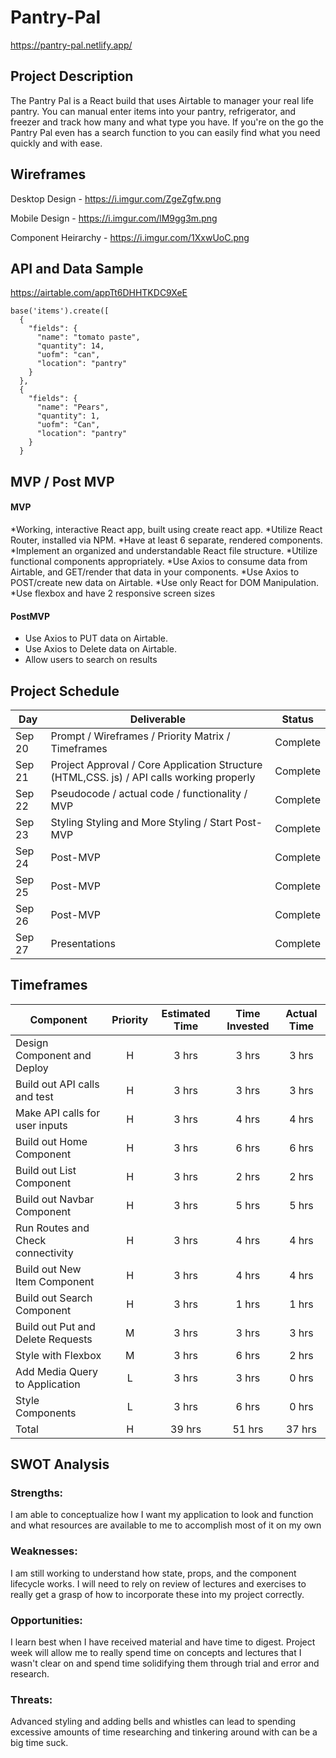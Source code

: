 # Pantry-Pal

https://pantry-pal.netlify.app/

## Project Description

The Pantry Pal is a React build that uses Airtable to manager your real life pantry.  You can manual enter items into your pantry, refrigerator, and freezer and track how many and what type you have.  If you're on the go the Pantry Pal even has a search function to you can easily find what you need quickly and with ease.

## Wireframes

Desktop Design - https://i.imgur.com/ZgeZgfw.png

Mobile Design - https://i.imgur.com/lM9gg3m.png

Component Heirarchy - https://i.imgur.com/1XxwUoC.png

## API and Data Sample

https://airtable.com/appTt6DHHTKDC9XeE

```
base('items').create([
  {
    "fields": {
      "name": "tomato paste",
      "quantity": 14,
      "uofm": "can",
      "location": "pantry"
    }
  },
  {
    "fields": {
      "name": "Pears",
      "quantity": 1,
      "uofm": "Can",
      "location": "pantry"
    }
  }
```

## MVP / Post MVP

#### MVP 

  *Working, interactive React app, built using create react app.
  *Utilize React Router, installed via NPM.
  *Have at least 6 separate, rendered components.
  *Implement an organized and understandable React file structure.
  *Utilize functional components appropriately.
  *Use Axios to consume data from Airtable, and GET/render that data in your components.
  *Use Axios to POST/create new data on Airtable.
  *Use only React for DOM Manipulation.
  *Use flexbox and have 2 responsive screen sizes
    
#### PostMVP  
  * Use Axios to PUT data on Airtable.
  * Use Axios to Delete data on Airtable.
  * Allow users to search on results

## Project Schedule

|  Day | Deliverable | Status
|---|---| ---|
|Sep 20| Prompt / Wireframes / Priority Matrix / Timeframes | Complete
|Sep 21| Project Approval / Core Application Structure (HTML,CSS. js) / API calls working properly | Complete
|Sep 22| Pseudocode / actual code / functionality / MVP | Complete
|Sep 23| Styling Styling and More Styling / Start Post-MVP | Complete
|Sep 24| Post-MVP| Complete
|Sep 25| Post-MVP| Complete
|Sep 26| Post-MVP| Complete
|Sep 27| Presentations | Complete

## Timeframes

| Component | Priority | Estimated Time | Time Invested | Actual Time |
| --- | :---: |  :---: | :---: | :---: |
| Design Component and Deploy | H | 3 hrs | 3 hrs | 3 hrs |
| Build out API calls and test | H | 3 hrs | 3 hrs | 3 hrs |
| Make API calls for user inputs | H | 3 hrs | 4 hrs | 4 hrs |
| Build out Home Component | H | 3 hrs | 6 hrs | 6 hrs | 
| Build out List Component | H | 3 hrs | 2 hrs | 2 hrs |
| Build out Navbar Component | H | 3 hrs | 5 hrs | 5 hrs | 
| Run Routes and Check connectivity | H | 3 hrs | 4 hrs | 4 hrs |
| Build out New Item Component | H | 3 hrs | 4 hrs | 4 hrs |
| Build out Search Component | H | 3 hrs | 1 hrs | 1 hrs |
| Build out Put and Delete Requests | M | 3 hrs | 3 hrs | 3 hrs |
| Style with Flexbox | M | 3 hrs | 6 hrs | 2 hrs |
| Add Media Query to Application | L | 3 hrs | 3 hrs | 0 hrs | 
| Style Components | L | 3 hrs | 6 hrs | 0 hrs |
| Total | H | 39 hrs | 51 hrs | 37 hrs |

## SWOT Analysis

### Strengths:
I am able to conceptualize how I want my application to look and function and what resources are available to me to accomplish most of it on my own

### Weaknesses:
I am still working to understand how state, props, and the component lifecycle works.  I will need to rely on review of lectures and exercises to really get a grasp of how to incorporate these into my project correctly.

### Opportunities:
I learn best when I have received material and have time to digest.  Project week will allow me to really spend time on concepts and lectures that I wasn't clear on and spend time solidifying them through trial and error and research.  

### Threats:
Advanced styling and adding bells and whistles can lead to spending excessive amounts of time researching and tinkering around with can be a big time suck.  
